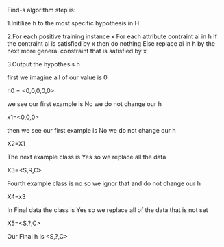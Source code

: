 Find-s algorithm step is:

1.Initilize h to the most specific hypothesis in H

2.For each positive training instance x For each attribute contraint ai in h If the contraint ai is satisfied by x then do nothing Else replace ai in h by the next more general constraint that is satisfied by x

3.Output the hypothesis h

first we imagine all of our value is 0

h0 = <0,0,0,0,0>

we see our first example is No we do not change our h

x1=<0,0,0>

then we see our first example is No we do not change our h

X2=X1

The next example class is Yes so we replace all the data

X3=<S,R,C>

Fourth example class is no so we ignor that and do not change our h

X4=x3

In Final data the class is Yes so we replace all of the data that is not set

X5=<S,?,C>

Our Final h is <S,?,C>

